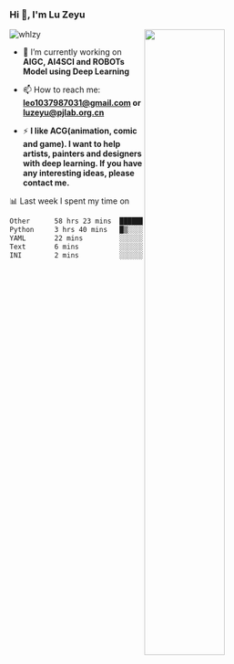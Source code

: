 ### Hi 👋, I'm Lu Zeyu

<img src="https://komarev.com/ghpvc/?username=whlzy&label=Profile%20views&color=0e75b6&style=flat" alt="whlzy" />
<img align="right" width="53%" src="https://github-readme-stats.vercel.app/api?username=whlzy&show_icons=true">

- 🔭 I’m currently working on **AIGC, AI4SCI and ROBOTs Model using Deep Learning**

- 📫 How to reach me: **leo1037987031@gmail.com or luzeyu@pjlab.org.cn**

- ⚡ **I like ACG(animation, comic and game). I want to help artists, painters and designers with deep learning. If you have any interesting ideas, please contact me.**

📊 Last week I spent my time on

<!--START_SECTION:waka-->

```txt
Other      58 hrs 23 mins  ███████████████████████▒░   93.25 %
Python     3 hrs 40 mins   █▒░░░░░░░░░░░░░░░░░░░░░░░   05.86 %
YAML       22 mins         ░░░░░░░░░░░░░░░░░░░░░░░░░   00.61 %
Text       6 mins          ░░░░░░░░░░░░░░░░░░░░░░░░░   00.18 %
INI        2 mins          ░░░░░░░░░░░░░░░░░░░░░░░░░   00.08 %
```

<!--END_SECTION:waka-->

